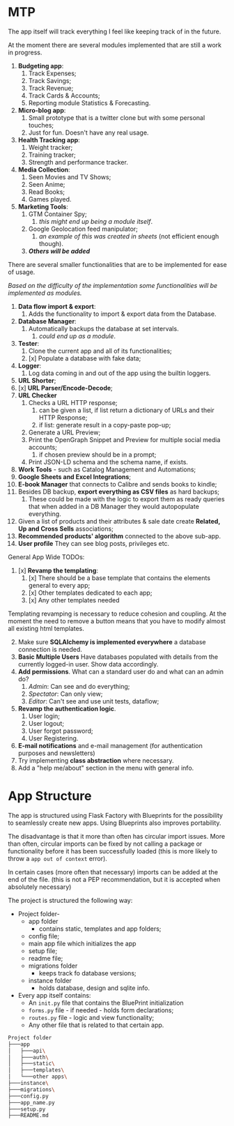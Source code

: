 # MTP

The app itself will track everything I feel like keeping track of in the future.

At the moment there are several modules implemented that are still a work in progress.
1. **Budgeting app**:
   1. Track Expenses;
   2. Track Savings;
   3. Track Revenue;
   4. Track Cards & Accounts;
   5. Reporting module Statistics & Forecasting.
2. **Micro-blog app**:
   1. Small prototype that is a twitter clone but with some personal touches;
   2. Just for fun. Doesn't have any real usage.
3. **Health Tracking app**:
   1. Weight tracker;
   2. Training tracker;
   3. Strength and performance tracker.
4. **Media Collection**:
   1. Seen Movies and TV Shows;
   2. Seen Anime;
   3. Read Books;
   4. Games played.
5. **Marketing Tools**:
   1. GTM Container Spy;
      1. _this might end up being a module itself_.
   2. Google Geolocation feed manipulator;
      1. _an example of this was created in sheets_ (not efficient enough though).
   3. ***Others will be added***

There are several smaller functionalities that are to be implemented for ease of usage.

_Based on the difficulty of the implementation some functionalities will be implemented as modules._
1. **Data flow import & export**:
   1. Adds the functionality to import & export data from the Database.
2. **Database Manager**:
   1. Automatically backups the database at set intervals.
      1. _could end up as a module_.
3. **Tester**:
   1. Clone the current app and all of its functionalities;
   2. [x] Populate a database with fake data;
4. **Logger**:
   1. Log data coming in and out of the app using the builtin loggers.
5. **URL Shorter**;
6. [x] **URL Parser/Encode-Decode**;
7. **URL Checker**
   1. Checks a URL HTTP response;
      1. can be given a list, if list return a dictionary of URLs and their HTTP Response;
      2. if list: generate result in a copy-paste pop-up;
   2. Generate a URL Preview;
   3. Print the OpenGraph Snippet and Preview for multiple social media accounts;
      1. if chosen preview should be in a prompt;
   4. Print JSON-LD schema and the schema name, if exists.
8. **Work Tools** - such as Catalog Management and Automations;
9. **Google Sheets and Excel Integrations**;
10. **E-book Manager** that connects to Calibre and sends books to kindle;
11. Besides DB backup, **export everything as CSV files** as hard backups;
    1. These could be made with the logic to export them as ready queries that when added in a DB Manager they would autopopulate everything.
12. Given a list of products and their attributes & sale date create **Related, Up and Cross Sells** associations;
13. **Recommended products' algorithm** connected to the above sub-app.
14. **User profile** They can see blog posts, privileges etc.

General App Wide TODOs:
1. [x] **Revamp the templating**:
   1. [x] There should be a base template that contains the elements general to every app;
   2. [x] Other templates dedicated to each app;
   3. [x] Any other templates needed

Templating revamping is necessary to reduce cohesion and coupling. At the moment
the need to remove a button means that you have to modify almost all existing html templates.

2. Make sure **SQLAlchemy is implemented everywhere** a database connection is needed.
3. **Basic Multiple Users** Have databases populated with details from the currently logged-in user. Show data accordingly.
4. **Add permissions**. What can a standard user do and what can an admin do?
   1. _Admin_: Can see and do everything;
   2. _Spectator_: Can only view;
   3. _Editor_: Can't see and use unit tests, dataflow;
5. **Revamp the authentication logic**.
   1. User login;
   2. User logout;
   3. User forgot password;
   4. User Registering.
6. **E-mail notifications** and e-mail management (for authentication purposes and newsletters)
7. Try implementing **class abstraction** where necessary.
8. Add a "help me/about" section in the menu with general info.


# App Structure

The app is structured using Flask Factory with Blueprints for the possibility to seamlessly create new apps.
Using Blueprints also improves portability. 

The disadvantage is that it more than often has circular import issues.
More than often, circular imports can be fixed by not calling a package or functionality before it has been successfully loaded
(this is more likely to throw a `app out of context` error).

In certain cases (more often that necessary) imports can be added at the end of the file.
(this is not a PEP recommendation, but it is accepted when absolutely necessary)

The project is structured the following way:
* Project folder-
  * app folder
    * contains static, templates and app folders;
  * config file;
  * main app file which initializes the app
  * setup file;
  * readme file;
  * migrations folder
    * keeps track fo database versions;
  * instance folder
    * holds database, design and sqlite info.
* Every app itself contains:
  * An `init.py` file that contains the BluePrint initialization
  * `forms.py` file - if needed - holds form declarations;
  * `routes.py` file - logic and view functionality;
  * Any other file that is related to that certain app.
  
```bash
Project folder
├───app
│   ├───api\
│   ├───auth\
│   ├───static\
│   ├───templates\
│   └───other apps\
├───instance\
├───migrations\
├───config.py
├───app_name.py
├───setup.py
├───README.md
```